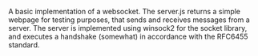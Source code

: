 A basic implementation of a websocket. The server.js returns a simple webpage for testing purposes, that sends and receives messages from a server. 
The server is implemented using winsock2 for the socket library, and executes a handshake (somewhat) in accordance with the RFC6455 standard. 
